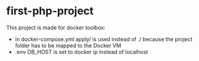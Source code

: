 # first-php-project

This project is made for docker toolbox:
* in docker-compose.yml apply/ is used instead of ./ because the project folder has to be mapped to the Docker VM
* .env DB_HOST is set to docker ip instead of localhost
